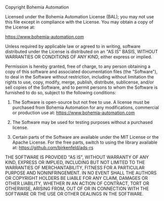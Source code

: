 Copyright Bohemia Automation

Licensed under the Bohemia Automation License (BAL);
you may not use this file except in compliance with the License.
You may obtain a copy of the License at:

https://www.bohemia-automation.com

Unless required by applicable law or agreed to in writing, software
distributed under the License is distributed on an "AS IS" BASIS,
WITHOUT WARRANTIES OR CONDITIONS OF ANY KIND, either express or implied.

Permission is hereby granted, free of charge, to any person obtaining a copy
of this software and associated documentation files (the "Software"), to deal
in the Software without restriction, including without limitation the rights
to use, copy, modify, merge, publish, distribute, sublicense, and/or sell
copies of the Software, and to permit persons to whom the Software is
furnished to do so, subject to the following conditions:

1. The Software is open-source but not free to use. A license must be purchased
   from Bohemia Automation for any modifications, commercial or production use
   at: https://www.bohemia-automation.com

2. The Software may be used for testing purposes without a purchased license.

3. Certain parts of the Software are available under the MIT License or the
   Apache License. For the free parts, switch to using the library available
   at: https://github.com/birkenfeld/ads-rs

THE SOFTWARE IS PROVIDED "AS IS", WITHOUT WARRANTY OF ANY KIND, EXPRESS OR
IMPLIED, INCLUDING BUT NOT LIMITED TO THE WARRANTIES OF MERCHANTABILITY,
FITNESS FOR A PARTICULAR PURPOSE AND NONINFRINGEMENT. IN NO EVENT SHALL THE
AUTHORS OR COPYRIGHT HOLDERS BE LIABLE FOR ANY CLAIM, DAMAGES OR OTHER
LIABILITY, WHETHER IN AN ACTION OF CONTRACT, TORT OR OTHERWISE, ARISING FROM,
OUT OF OR IN CONNECTION WITH THE SOFTWARE OR THE USE OR OTHER DEALINGS IN
THE SOFTWARE.

